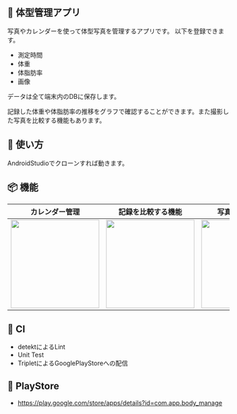 ## :rocket: 体型管理アプリ

写真やカレンダーを使って体型写真を管理するアプリです。 以下を登録できます。

- 測定時間
- 体重
- 体脂肪率
- 画像

<p>データは全て端末内のDBに保存します。</p>

<p>記録した体重や体脂肪率の推移をグラフで確認することができます。また撮影した写真を比較する機能もあります。</p>

## :blue_book: 使い方

AndroidStudioでクローンすれば動きます。

## :package: 機能

| カレンダー管理                                                                                                                             | 記録を比較する機能                                                                                                                           | 写真を一覧で見る                                                                                                                            | グラフ表示                                                                                                                               |
|-------------------------------------------------------------------------------------------------------------------------------------|-------------------------------------------------------------------------------------------------------------------------------------|-------------------------------------------------------------------------------------------------------------------------------------|-------------------------------------------------------------------------------------------------------------------------------------|
| <img src="https://github.com/mtkw0127/training_management_app/assets/36796492/7e38d27b-320e-410d-ada7-8882b22f4607" width="200px"/> | <img src="https://github.com/mtkw0127/training_management_app/assets/36796492/6e725d9a-6e95-43b7-8b5c-871ce31e77e5" width="200px"/> | <img src="https://github.com/mtkw0127/training_management_app/assets/36796492/12acd20b-0192-43d7-83d2-d70d60d0c3a1" width="200px"/> | <img src="https://github.com/mtkw0127/training_management_app/assets/36796492/0a205236-4c95-4c0f-832e-7adddddbacdd" width="200px"/> |

## 🤖 CI

- detektによるLint
- Unit Test
- TripletによるGooglePlayStoreへの配信

## 🔗 PlayStore

- https://play.google.com/store/apps/details?id=com.app.body_manage
